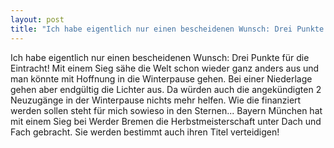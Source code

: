 ```yaml
---
layout: post
title: "Ich habe eigentlich nur einen bescheidenen Wunsch: Drei Punkte für die Eintracht!"
---
```


Ich habe eigentlich nur einen bescheidenen Wunsch: Drei Punkte für die Eintracht! Mit einem Sieg sähe die Welt schon wieder ganz anders aus und man könnte mit Hoffnung in die Winterpause gehen. Bei einer Niederlage gehen aber endgültig die Lichter aus. Da würden auch die angekündigten 2 Neuzugänge in der Winterpause nichts mehr helfen. Wie die finanziert werden sollen steht für mich sowieso in den Sternen... Bayern München hat mit einem Sieg bei Werder Bremen die Herbstmeisterschaft unter Dach und Fach gebracht. Sie werden bestimmt auch ihren Titel verteidigen!
